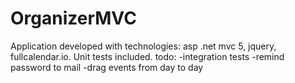 # OrganizerMVC

Application developed with technologies: asp .net mvc 5, jquery, fullcalendar.io. Unit tests included.
todo:
-integration tests
-remind password to mail
-drag events from day to day
